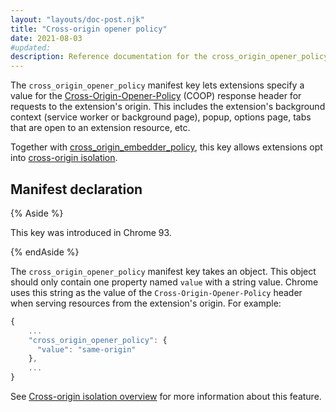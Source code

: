 ```yaml
---
layout: "layouts/doc-post.njk"
title: "Cross-origin opener policy"
date: 2021-08-03
#updated:
description: Reference documentation for the cross_origin_opener_policy property of manifest.json.
---
```


The `cross_origin_opener_policy` manifest key lets extensions specify a value for the
[Cross-Origin-Opener-Policy][mdn-coop] (COOP) response header for requests to the extension's
origin. This includes the extension's background context (service worker or background page), popup,
options page, tabs that are open to an extension resource, etc.

Together with [cross_origin_embedder_policy][doc-coep], this key allows extensions opt into
[cross-origin isolation][doc-coi].

## Manifest declaration

{% Aside %}

This key was introduced in Chrome 93.

{% endAside %}

The `cross_origin_opener_policy` manifest key takes an object. This object should only contain one
property named `value` with a string value. Chrome uses this string as the value of the
`Cross-Origin-Opener-Policy` header when serving resources from the extension's origin. For example:

```js
{
    ...
    "cross_origin_opener_policy": {
      "value": "same-origin"
    },
    ...
}
```

See [Cross-origin isolation overview][doc-coi] for more information about this feature.

[doc-coep]: /docs/extensions/mv2/manifest/cross_origin_embedder_policy/
[doc-coi]: /docs/extensions/mv2/cross-origin-isolation/
[mdn-coop]: https://developer.mozilla.org/docs/Web/HTTP/Headers/Cross-Origin-Opener-Policy
